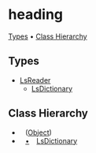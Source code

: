 # heading

[Types](#types) &#x2022; [Class Hierarchy](#class-hierarchy)

## Types

* [LsReader](LsReader/README.md)
  * [LsDictionary](LsReader/LsDictionary/README.md)

## Class Hierarchy

* &ensp; \([Object](https://docs.microsoft.com/en-us/dotnet/api/system.object)\)<a id="class-hierarchy-System_Object"></a>
* &ensp; [&bull;](#class-hierarchy-System_Object "Object") &ensp; [LsDictionary](LsReader/LsDictionary/README.md)<a id="class-hierarchy-LsReader_LsDictionary"></a>

